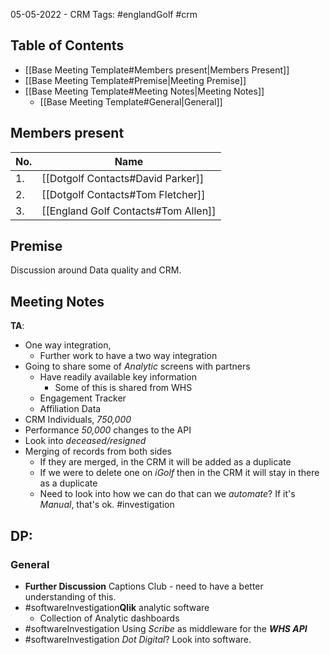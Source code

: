 05-05-2022 - CRM
Tags: #englandGolf #crm

## Table of Contents 
- [[Base Meeting Template#Members present|Members Present]]
- [[Base Meeting Template#Premise|Meeting Premise]]
- [[Base Meeting Template#Meeting Notes|Meeting Notes]]
	- [[Base Meeting Template#General|General]]


## Members present
| No.  | Name | 
| ----  | ----- |
| 1.  | [[Dotgolf Contacts#David Parker]] | 
| 2.  | [[Dotgolf Contacts#Tom Fletcher]] | 
| 3.  | [[England Golf Contacts#Tom Allen]] | 


## Premise
Discussion around Data quality and CRM. 

## Meeting Notes

**TA**: 
- One way integration,
	- Further work to have a two way integration
- Going to share some of _Analytic_ screens with partners
	- Have readily available key information
		- Some of this is shared from WHS
	- Engagement Tracker
	- Affiliation Data
- CRM Individuals, _750,000_
- Performance _50,000_ changes to the API
- Look into _deceased/resigned_
- Merging of records from both sides
	- If they are merged, in the CRM it will be added as a duplicate
	- If we were to delete one on _iGolf_ then in the CRM it will stay in there as a duplicate
	- Need to look into how we can do that can we _automate_? If it's _Manual_, that's ok. #investigation

**DP**:
- 

### General
- **Further Discussion** Captions Club - need to have a better understanding of this.
- #softwareInvestigation**Qlik** analytic software
	- Collection of Analytic dashboards
- #softwareInvestigation Using _Scribe_ as middleware for the ***WHS API***
- #softwareInvestigation  _Dot Digital_? Look into software. 